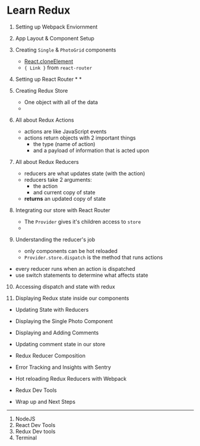 # Learn Redux

1. Setting up Webpack Enviornment
2. App Layout & Component Setup
3. Creating `Single` & `PhotoGrid` components
	* [React.cloneElement](https://facebook.github.io/react/docs/react-api.html)
	* `{ Link }` from `react-router`

4. Setting up React Router
	*
	*

5. Creating Redux Store
	* One object with all of the data
	* 

6. All about Redux Actions
	* actions are like JavaScript events
	* actions return objects with 2 important things
		- the type (name of action)
		- and a payload of information that is acted upon

7. All about Redux Reducers
	* reducers are what updates state (with the action)
	* reducers take 2 arguments:
		- the action
		- and current copy of state
	* **returns** an updated copy of state

8. Integrating our store with React Router
	* The `Provider` gives it's children access to `store`
	*

9. Understanding the reducer's job
	* only components can be hot reloaded
	* `Provider.store.dispatch` is the method that runs actions
  * every reducer runs when an action is dispatched
  * use switch statements to determine what affects state

10. Accessing dispatch and state with redux


11. Displaying Redux state inside our components


* Updating State with Reducers


* Displaying the Single Photo Component


* Displaying and Adding Comments


* Updating comment state in our store


* Redux Reducer Composition


* Error Tracking and Insights with Sentry


* Hot reloading Redux Reducers with Webpack


* Redux Dev Tools


* Wrap up and Next Steps



___

1. NodeJS
2. React Dev Tools
3. Redux Dev tools
4. Terminal
